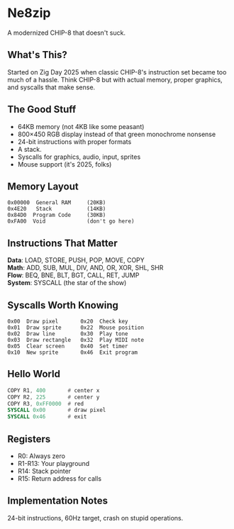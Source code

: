 # Ne8zip

A modernized CHIP-8 that doesn't suck.

## What's This?

Started on Zig Day 2025 when classic CHIP-8's instruction set became too much of a hassle. Think CHIP-8 but with actual memory, proper graphics, and syscalls that make sense.

## The Good Stuff

- 64KB memory (not 4KB like some peasant)
- 800×450 RGB display instead of that green monochrome nonsense
- 24-bit instructions with proper formats
- A stack.
- Syscalls for graphics, audio, input, sprites
- Mouse support (it's 2025, folks)

## Memory Layout

```plain
0x00000  General RAM     (20KB)
0x4E20   Stack           (14KB) 
0x84D0  Program Code     (30KB)
0xFA00  Void             (don't go here)
```

## Instructions That Matter

**Data**: LOAD, STORE, PUSH, POP, MOVE, COPY  
**Math**: ADD, SUB, MUL, DIV, AND, OR, XOR, SHL, SHR  
**Flow**: BEQ, BNE, BLT, BGT, CALL, RET, JUMP  
**System**: SYSCALL (the star of the show)

## Syscalls Worth Knowing

```plain
0x00  Draw pixel       0x20  Check key
0x01  Draw sprite      0x22  Mouse position  
0x02  Draw line        0x30  Play tone
0x03  Draw rectangle   0x32  Play MIDI note
0x05  Clear screen     0x40  Set timer
0x10  New sprite       0x46  Exit program
```

## Hello World

```asm
COPY R1, 400       # center x
COPY R2, 225       # center y  
COPY R3, 0xFF0000  # red
SYSCALL 0x00       # draw pixel
SYSCALL 0x46       # exit
```

## Registers

- R0: Always zero
- R1-R13: Your playground
- R14: Stack pointer
- R15: Return address for calls

## Implementation Notes

24-bit instructions, 60Hz target, crash on stupid operations.
